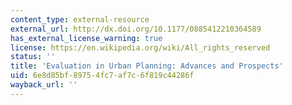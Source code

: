 ```yaml
---
content_type: external-resource
external_url: http://dx.doi.org/10.1177/0885412210364589
has_external_license_warning: true
license: https://en.wikipedia.org/wiki/All_rights_reserved
status: ''
title: 'Evaluation in Urban Planning: Advances and Prospects'
uid: 6e8d85bf-8975-4fc7-af7c-6f819c44286f
wayback_url: ''
---
```

